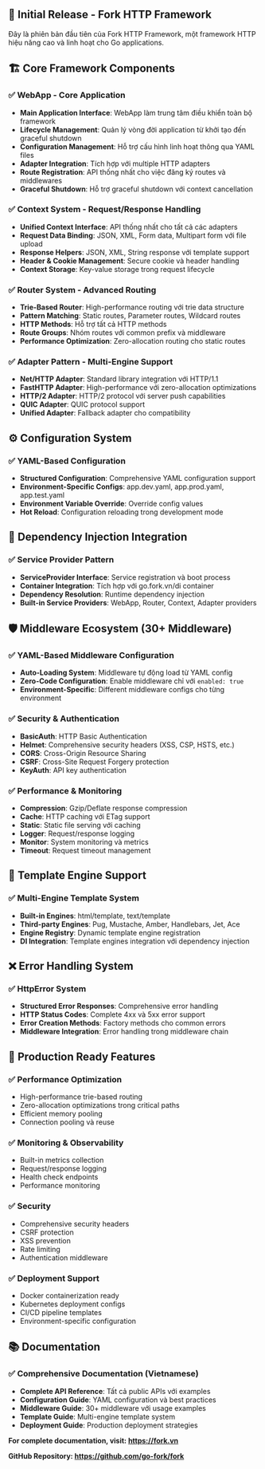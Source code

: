 ## 🎉 Initial Release - Fork HTTP Framework

Đây là phiên bản đầu tiên của Fork HTTP Framework, một framework HTTP hiệu năng cao và linh hoạt cho Go applications.

## 🏗️ Core Framework Components

### ✅ **WebApp - Core Application**
- **Main Application Interface**: WebApp làm trung tâm điều khiển toàn bộ framework
- **Lifecycle Management**: Quản lý vòng đời application từ khởi tạo đến graceful shutdown  
- **Configuration Management**: Hỗ trợ cấu hình linh hoạt thông qua YAML files
- **Adapter Integration**: Tích hợp với multiple HTTP adapters
- **Route Registration**: API thống nhất cho việc đăng ký routes và middlewares
- **Graceful Shutdown**: Hỗ trợ graceful shutdown với context cancellation

### ✅ **Context System - Request/Response Handling**
- **Unified Context Interface**: API thống nhất cho tất cả các adapters
- **Request Data Binding**: JSON, XML, Form data, Multipart form với file upload
- **Response Helpers**: JSON, XML, String response với template support
- **Header & Cookie Management**: Secure cookie và header handling
- **Context Storage**: Key-value storage trong request lifecycle

### ✅ **Router System - Advanced Routing**
- **Trie-Based Router**: High-performance routing với trie data structure
- **Pattern Matching**: Static routes, Parameter routes, Wildcard routes
- **HTTP Methods**: Hỗ trợ tất cả HTTP methods
- **Route Groups**: Nhóm routes với common prefix và middleware
- **Performance Optimization**: Zero-allocation routing cho static routes

### ✅ **Adapter Pattern - Multi-Engine Support**
- **Net/HTTP Adapter**: Standard library integration với HTTP/1.1
- **FastHTTP Adapter**: High-performance với zero-allocation optimizations
- **HTTP/2 Adapter**: HTTP/2 protocol với server push capabilities
- **QUIC Adapter**: QUIC protocol support
- **Unified Adapter**: Fallback adapter cho compatibility

## ⚙️ Configuration System

### ✅ **YAML-Based Configuration**
- **Structured Configuration**: Comprehensive YAML configuration support
- **Environment-Specific Configs**: app.dev.yaml, app.prod.yaml, app.test.yaml
- **Environment Variable Override**: Override config values
- **Hot Reload**: Configuration reloading trong development mode

## 🔧 Dependency Injection Integration

### ✅ **Service Provider Pattern**
- **ServiceProvider Interface**: Service registration và boot process
- **Container Integration**: Tích hợp với go.fork.vn/di container
- **Dependency Resolution**: Runtime dependency injection
- **Built-in Service Providers**: WebApp, Router, Context, Adapter providers

## 🛡️ Middleware Ecosystem (30+ Middleware)

### ✅ **YAML-Based Middleware Configuration**
- **Auto-Loading System**: Middleware tự động load từ YAML config
- **Zero-Code Configuration**: Enable middleware chỉ với `enabled: true`
- **Environment-Specific**: Different middleware configs cho từng environment

### ✅ **Security & Authentication**
- **BasicAuth**: HTTP Basic Authentication
- **Helmet**: Comprehensive security headers (XSS, CSP, HSTS, etc.)
- **CORS**: Cross-Origin Resource Sharing
- **CSRF**: Cross-Site Request Forgery protection
- **KeyAuth**: API key authentication

### ✅ **Performance & Monitoring**
- **Compression**: Gzip/Deflate response compression
- **Cache**: HTTP caching với ETag support
- **Static**: Static file serving với caching
- **Logger**: Request/response logging
- **Monitor**: System monitoring và metrics
- **Timeout**: Request timeout management

## 🎨 Template Engine Support

### ✅ **Multi-Engine Template System**
- **Built-in Engines**: html/template, text/template
- **Third-party Engines**: Pug, Mustache, Amber, Handlebars, Jet, Ace
- **Engine Registry**: Dynamic template engine registration
- **DI Integration**: Template engines integration với dependency injection

## ❌ Error Handling System

### ✅ **HttpError System**
- **Structured Error Responses**: Comprehensive error handling
- **HTTP Status Codes**: Complete 4xx và 5xx error support
- **Error Creation Methods**: Factory methods cho common errors
- **Middleware Integration**: Error handling trong middleware chain

## 🚀 Production Ready Features

### ✅ **Performance Optimization**
- High-performance trie-based routing
- Zero-allocation optimizations trong critical paths
- Efficient memory pooling
- Connection pooling và reuse

### ✅ **Monitoring & Observability**
- Built-in metrics collection
- Request/response logging
- Health check endpoints
- Performance monitoring

### ✅ **Security**
- Comprehensive security headers
- CSRF protection
- XSS prevention
- Rate limiting
- Authentication middleware

### ✅ **Deployment Support**
- Docker containerization ready
- Kubernetes deployment configs
- CI/CD pipeline templates
- Environment-specific configuration

## 📚 Documentation

### ✅ **Comprehensive Documentation (Vietnamese)**
- **Complete API Reference**: Tất cả public APIs với examples
- **Configuration Guide**: YAML configuration và best practices
- **Middleware Guide**: 30+ middleware với usage examples
- **Template Guide**: Multi-engine template system
- **Deployment Guide**: Production deployment strategies

**For complete documentation, visit: https://fork.vn**

**GitHub Repository: https://github.com/go-fork/fork**
